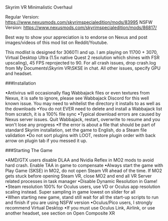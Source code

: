 Skyrim VR Minimalistic Overhaul

Regular Version: https://www.nexusmods.com/skyrimspecialedition/mods/83995
NSFW Version: https://www.nexusmods.com/skyrimspecialedition/mods/86817/

Best way to show your appreciation is to endorse on Nexus and post images/videos of this mod list on Reddit/Youtube.  

This modlist is designed for 3060TI and up.  I am playing on 11700 + 3070, Virtual Desktop Ultra (1.5x native Quest 2 resolution which shines with FSR upscaling), 45 FPS reprojected to 90.  For all crash issues, drop crash<dateTime stamp>.log from My Documents\Skyrim VR\SKSE in chat.  All other issues, specify GPU and headset.

###Installation

•Antivirus will occasionally flag Wabbajack files or even textures from Nexus, it is safe to ignore, please see Wabbajack Discord for this well known issue.  You may need to whitelist the directory it installs to as well as the downloads
•You do not EVER need to delete and install a Wabbajack list from scratch, it is a 100% file sync
•Typical download errors are caused by Nexus server issues.  Quit Wabbajack, restart, overwrite to resume and you won't lose any progress
•If the error is about a file that should be part of standard Skyrim installation, set the game to English, do a Steam file validation
•Do not sort plugins with LOOT, restore plugin order with back arrow on plugin tab if you messed it up.  

###Starting The Game

•AMD/GTX users disable DLAA and Nvidia Reflex in MO2 mods to avoid hard crash.  Enable TAA in game to compensate
•Always start the game with Play Game (SKSE) in MO2, do not open Steam VR ahead of the time.  If MO2 gets stuck before opening Steam VR, close MO2 and end all VR Server related processes in task manager
•Disable Dynamic Resolution in Game! 
•Steam resolution 100% for Oculus users, use VD or Oculus app resolution scaling instead.  Super sampling in game lowest on slider for all  
•When starting new game, stand still wait for all the start-up scripts to run and finish if you are using NSFW version
•Oculus/Pico users, I strongly recommend Virtual Desktop
•If you must use Oculus Link, Airlink, or use another headset, see section on Open Composite XR
